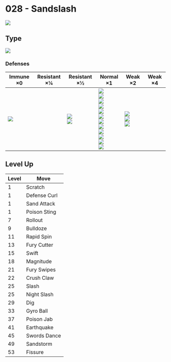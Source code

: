 # 028 - Sandslash
![][028]

## Type

![][ground]

### Defenses

Immune ×0         | Resistant ×¼ | Resistant ×½                  | Normal ×1                                                                                                                                                                                | Weak ×2                                    | Weak ×4 | 
---               | ---          | ---                           | ---                                                                                                                                                                                      | ---                                        | ---     | 
![][electric]<br> |              | ![][poison]<br> ![][rock]<br> | ![][normal]<br> ![][fighting]<br> ![][flying]<br> ![][ground]<br> ![][bug]<br> ![][ghost]<br> ![][steel]<br> ![][fire]<br> ![][psychic]<br> ![][dragon]<br> ![][dark]<br> ![][fairy]<br> | ![][water]<br> ![][grass]<br> ![][ice]<br> |         | 

## Level Up

Level | Move         | 
---   | ---          | 
1     | Scratch      | 
1     | Defense Curl | 
1     | Sand Attack  | 
1     | Poison Sting | 
7     | Rollout      | 
9     | Bulldoze     | 
11    | Rapid Spin   | 
13    | Fury Cutter  | 
15    | Swift        | 
18    | Magnitude    | 
21    | Fury Swipes  | 
22    | Crush Claw   | 
25    | Slash        | 
25    | Night Slash  | 
29    | Dig          | 
33    | Gyro Ball    | 
37    | Poison Jab   | 
41    | Earthquake   | 
45    | Swords Dance | 
49    | Sandstorm    | 
53    | Fissure      | 

[028]: ../img/pokemon/028.png
[normal]: ../img/types/normal.png
[fire]: ../img/types/fire.png
[fighting]: ../img/types/fighting.png
[water]: ../img/types/water.png
[flying]: ../img/types/flying.png
[grass]: ../img/types/grass.png
[poison]: ../img/types/poison.png
[electric]: ../img/types/electric.png
[ground]: ../img/types/ground.png
[psychic]: ../img/types/psychic.png
[rock]: ../img/types/rock.png
[ice]: ../img/types/ice.png
[bug]: ../img/types/bug.png
[dragon]: ../img/types/dragon.png
[ghost]: ../img/types/ghost.png
[dark]: ../img/types/dark.png
[steel]: ../img/types/steel.png
[fairy]: ../img/types/fairy.png
